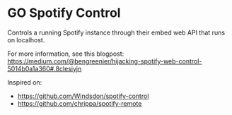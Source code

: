 # GO Spotify Control

Controls a running Spotify instance through their embed web API that runs on localhost.

For more information, see this blogpost:
https://medium.com/@bengreenier/hijacking-spotify-web-control-5014b0a1a360#.8clesiyjn

Inspired on:

* https://github.com/Windsdon/spotify-control
* https://github.com/chrippa/spotify-remote
